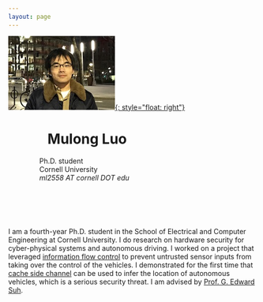 ```yaml
---
layout: page
---
```

[![photo](/fig/boston_small2.jpg){: style="float: right"}](/fig/boston.jpg) 
# &nbsp; &nbsp; &nbsp; &nbsp; &nbsp; &nbsp; **Mulong Luo** 
 &nbsp; &nbsp; &nbsp; &nbsp; &nbsp; &nbsp; &nbsp; &nbsp; Ph.D. student   
 &nbsp; &nbsp; &nbsp; &nbsp; &nbsp; &nbsp; &nbsp; &nbsp; Cornell University   
 &nbsp; &nbsp; &nbsp; &nbsp; &nbsp; &nbsp; &nbsp; &nbsp; *ml2558 AT cornell DOT edu*
# &nbsp;
I am a fourth-year Ph.D. student in the School of Electrical and Computer Engineering at Cornell University. I do research on hardware security for cyber-physical systems and autonomous driving. I worked on a project that leveraged [information flow control](pub/ifc-cpsspc2018.pdf) to prevent untrusted sensor inputs from taking over the control of the vehicles. I demonstrated for the first time that [cache side channel](pub/sec20-luo.pdf) can be used to infer the location of autonomous vehicles, which is a serious security threat. I am advised by [Prof. G. Edward Suh](https://tsg.ece.cornell.edu/people/g-edward-suh/).

